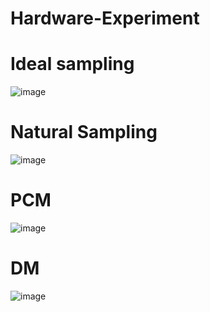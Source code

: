 # Hardware-Experiment
# Ideal sampling 

![image](https://github.com/user-attachments/assets/521e2341-a060-4aa2-891f-3e75f637149e)

# Natural Sampling

![image](https://github.com/user-attachments/assets/46a8c23e-4efa-4826-85dd-b78782861931)

# PCM

![image](https://github.com/user-attachments/assets/04b1b074-346b-47f0-9685-c45047e3eded)

# DM

![image](https://github.com/user-attachments/assets/0ec183be-5a45-4037-8543-1ab7d2eb15dc)
